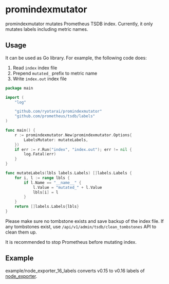 # promindexmutator

promindexmutator mutates Prometheus TSDB index. Currently, it only mutates labels including metric names.

## Usage

It can be used as Go library. For example, the following code does:

1. Read `index` index file
2. Prepend `mutated_` prefix to metric name
3. Write `index.out` index file

```go
package main

import (
	"log"

	"github.com/ryotarai/promindexmutator"
	"github.com/prometheus/tsdb/labels"
)

func main() {
	r := promindexmutator.New(promindexmutator.Options{
		LabelsMutator: mutateLabels,
	})
	if err := r.Run("index", "index.out"); err != nil {
		log.Fatal(err)
	}
}

func mutateLabels(lbls labels.Labels) []labels.Labels {
	for i, l := range lbls {
		if l.Name == "__name__" {
			l.Value = "mutated_" + l.Value
			lbls[i] = l
		}
	}
	return []labels.Labels{lbls}
}
```

Please make sure no tombstone exists and save backup of the index file.
If any tombstones exist, use `/api/v1/admin/tsdb/clean_tombstones` API to clean them up.

It is recommended to stop Prometheus before mutating index.

## Example

example/node_exporter_16_labels converts v0.15 to v0.16 labels of [node_exporter](https://github.com/prometheus/node_exporter).
